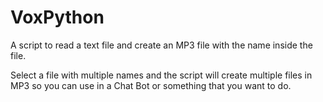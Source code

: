 # VoxPython
A script to read a text file and create an MP3 file with the name inside the file.

Select a file with multiple names and the script will create multiple files in MP3 so you can use in a Chat Bot or something that you want to do.
